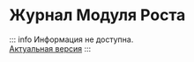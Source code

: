 # Журнал Модуля Роста

::: info
Информация не доступна. <br>
[Актуальная версия](https://journal.kto1.io)
:::
